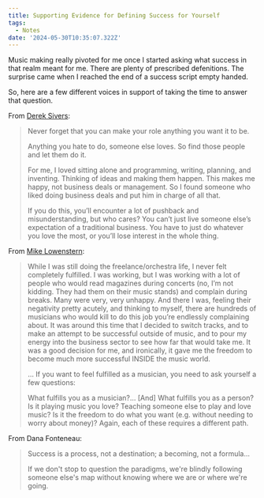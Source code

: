 ```yaml
---
title: Supporting Evidence for Defining Success for Yourself
tags:
  - Notes
date: '2024-05-30T10:35:07.322Z'
---
```


Music making really pivoted for me once I started asking what success in that realm meant for me. There are plenty of prescribed defenitions. The surprise came when I reached the end of a success script empty handed.

So, here are a few different voices in support of taking the time to answer that question.

From [Derek Sivers](https://sive.rs/ayw7):

> Never forget that you can make your role anything you want it to be.
> 
> Anything you hate to do, someone else loves. So find those people and let them do it.
> 
> For me, I loved sitting alone and programming, writing, planning, and inventing. Thinking of ideas and making them happen. This makes me happy, not business deals or management. So I found someone who liked doing business deals and put him in charge of all that.
> 
> If you do this, you’ll encounter a lot of pushback and misunderstanding, but who cares? You can’t just live someone else’s expectation of a traditional business. You have to just do whatever you love the most, or you’ll lose interest in the whole thing.


From [Mike Lowenstern](https://www.earspasm.com/blogs/blog/how-to-deal-with-not-doing-music-full-time?_pos=1&_sid=7f7a70c95&_ss=r):

> While I was still doing the freelance/orchestra life, I never felt completely fulfilled. I was working, but I was working with a lot of people who would read magazines during concerts (no, I’m not kidding. They had them on their music stands) and complain during breaks. Many were very, very unhappy. And there I was, feeling their negativity pretty acutely, and thinking to myself, there are hundreds of musicians who would kill to do this job you’re endlessly complaining about. It was around this time that I decided to switch tracks, and to make an attempt to be successful outside of music, and to pour my energy into the business sector to see how far that would take me. It was a good decision for me, and ironically, it gave me the freedom to become much more successful INSIDE the music world.
> 
> ... If you want to feel fulfilled as a musician, you need to ask yourself a few questions:
> 
> What fulfills you as a musician?... [And] What fulfills you as a person? Is it playing music you love? Teaching someone else to play and love music? Is it the freedom to do what you want (e.g. without needing to worry about money)? Again, each of these requires a different path.

From Dana Fonteneau:

> Success is a process, not a destination; a becoming, not a formula...
> 
> If we don't stop to question the paradigms, we're blindly following someone else's map without knowing where we are or where we're going.